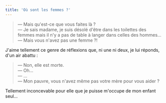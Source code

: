 ```yaml
---
title: 'Où sont les femmes ?'
---
```


> — Mais qu'est-ce que vous faites là ?  
> — Je sais madame, je suis désolé d'être dans les toilettes des femmes mais il
> n'y a pas de table à langer dans celles des hommes...  
> — Mais vous n'avez pas une femme ?!

J'aime tellement ce genre de réflexions que, ni une ni deux, je lui réponds,
d'un air abattu :

> — Non, elle est morte.  
> — Oh...  
> — ...  
> — Mon pauvre, vous n'avez même pas votre mère pour vous aider ?

Tellement inconcevable pour elle que je puisse m'occupe de mon enfant seul...
